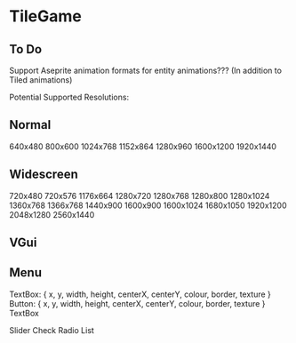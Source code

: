 # TileGame

## To Do
Support Aseprite animation formats for entity animations??? (In addition to Tiled animations)

Potential Supported Resolutions:

Normal
---------
640x480
800x600
1024x768
1152x864
1280x960
1600x1200
1920x1440

Widescreen
----------
720x480
720x576
1176x664
1280x720
1280x768
1280x800
1280x1024
1360x768
1366x768
1440x900
1600x900
1600x1024
1680x1050
1920x1200
2048x1280
2560x1440

## VGui

Menu
------
TextBox: { x, y, width, height, centerX, centerY, colour, border, texture }
Button: { x, y, width, height, centerX, centerY, colour, border, texture }
    TextBox

Slider
Check
Radio
List

